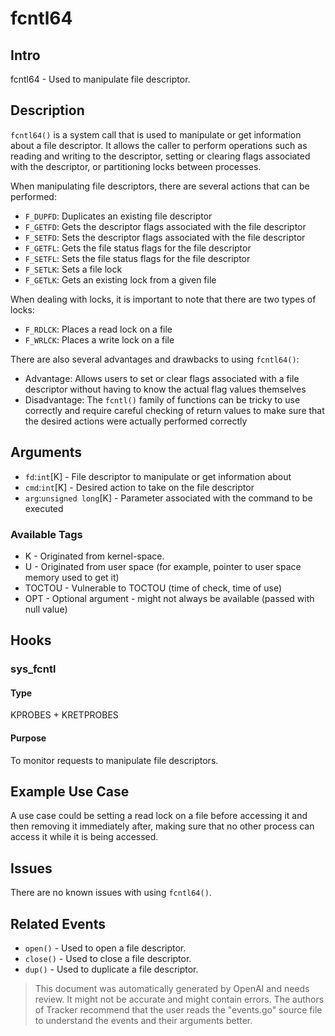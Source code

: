 
# fcntl64

## Intro
fcntl64 - Used to manipulate file descriptor. 

## Description
`fcntl64()` is a system call that is used to manipulate or get information about a file descriptor. It allows the caller to perform operations such as reading and writing to the descriptor, setting or clearing flags associated with the descriptor, or partitioning locks between processes.

When manipulating file descriptors, there are several actions that can be performed:
- `F_DUPFD`: Duplicates an existing file descriptor
- `F_GETFD`: Gets the descriptor flags associated with the file descriptor
- `F_SETFD`: Sets the descriptor flags associated with the file descriptor
- `F_GETFL`: Gets the file status flags for the file descriptor
- `F_SETFL`: Sets the file status flags for the file descriptor
- `F_SETLK`: Sets a file lock
- `F_GETLK`: Gets an existing lock from a given file

When dealing with locks, it is important to note that there are two types of locks:
- `F_RDLCK`: Places a read lock on a file
- `F_WRLCK`: Places a write lock on a file

There are also several advantages and drawbacks to using `fcntl64()`:
- Advantage: Allows users to set or clear flags associated with a file descriptor without having to know the actual flag values themselves
- Disadvantage: The `fcntl()` family of functions can be tricky to use correctly and require careful checking of return values to make sure that the desired actions were actually performed correctly

## Arguments
* `fd`:`int`[K] - File descriptor to manipulate or get information about
* `cmd`:`int`[K] - Desired action to take on the file descriptor
* `arg`:`unsigned long`[K] - Parameter associated with the command to be executed 

### Available Tags
* K - Originated from kernel-space.
* U - Originated from user space (for example, pointer to user space memory used to get it)
* TOCTOU - Vulnerable to TOCTOU (time of check, time of use)
* OPT - Optional argument - might not always be available (passed with null value)

## Hooks
### sys_fcntl
#### Type
KPROBES + KRETPROBES
#### Purpose
To monitor requests to manipulate file descriptors.

## Example Use Case
A use case could be setting a read lock on a file before accessing it and then removing it immediately after, making sure that no other process can access it while it is being accessed. 

## Issues
There are no known issues with using `fcntl64()`.

## Related Events
* `open()` - Used to open a file descriptor.
* `close()` - Used to close a file descriptor.
* `dup()` - Used to duplicate a file descriptor.

> This document was automatically generated by OpenAI and needs review. It might
> not be accurate and might contain errors. The authors of Tracker recommend that
> the user reads the "events.go" source file to understand the events and their
> arguments better.
